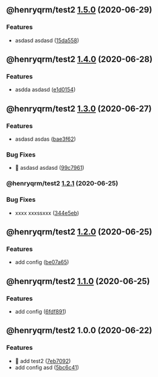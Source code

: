 ## @henryqrm/test2 [1.5.0](https://github.com/ditto-land/test/compare/@henryqrm/test2@1.4.0...@henryqrm/test2@1.5.0) (2020-06-29)


### Features

* asdasd asdasd ([15da558](https://github.com/ditto-land/test/commit/15da5586e9f67745e7178b07ec8a450f8e6b2c58))

## @henryqrm/test2 [1.4.0](https://github.com/ditto-land/test/compare/@henryqrm/test2@1.3.0...@henryqrm/test2@1.4.0) (2020-06-28)


### Features

* asdda asdasd ([e1d0154](https://github.com/ditto-land/test/commit/e1d0154f0ceb7c0475889df1e085757ae858b769))

## @henryqrm/test2 [1.3.0](https://github.com/ditto-land/test/compare/@henryqrm/test2@1.2.1...@henryqrm/test2@1.3.0) (2020-06-27)


### Features

* asdasd asdas ([bae3f62](https://github.com/ditto-land/test/commit/bae3f6288285bed23435d75cef968b893e577b2f))


### Bug Fixes

* 🐛 asdasd  asdasd ([99c7961](https://github.com/ditto-land/test/commit/99c7961bb2d141786b38c8f88163de4a56baa6ef))

### @henryqrm/test2 [1.2.1](https://github.com/ditto-land/test/compare/@henryqrm/test2@1.2.0...@henryqrm/test2@1.2.1) (2020-06-25)


### Bug Fixes

* xxxx xxxssxxx ([344e5eb](https://github.com/ditto-land/test/commit/344e5ebde687254393afa8701f2088d669bed17e))

## @henryqrm/test2 [1.2.0](https://github.com/ditto-land/test/compare/@henryqrm/test2@1.1.0...@henryqrm/test2@1.2.0) (2020-06-25)


### Features

* add config ([be07a65](https://github.com/ditto-land/test/commit/be07a6514feed696e43ee1b02126f7dfbabee04d))

## @henryqrm/test2 [1.1.0](https://github.com/ditto-land/test/compare/@henryqrm/test2@1.0.0...@henryqrm/test2@1.1.0) (2020-06-25)


### Features

* add config ([6fdf891](https://github.com/ditto-land/test/commit/6fdf89162ed01da87eb918de259edbdad393a574))

## @henryqrm/test2 1.0.0 (2020-06-22)


### Features

* 🎸 add test2 ([7eb7092](https://github.com/ditto-land/test/commit/7eb70929fa0d37da998013085682ce21e3243340))
* add config asd ([5bc6c41](https://github.com/ditto-land/test/commit/5bc6c41eaa7a84a46c9ad56f38b07d235194b2ee))
